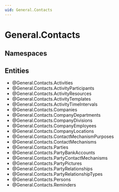 ```yaml
---
uid: General.Contacts
---
```

# General.Contacts

## Namespaces

## Entities
- @General.Contacts.Activities  
- @General.Contacts.ActivityParticipants  
- @General.Contacts.ActivityResources  
- @General.Contacts.ActivityTemplates  
- @General.Contacts.ActivityTimeIntervals  
- @General.Contacts.Companies  
- @General.Contacts.CompanyDepartments  
- @General.Contacts.CompanyDivisions  
- @General.Contacts.CompanyEmployees  
- @General.Contacts.CompanyLocations  
- @General.Contacts.ContactMechanismPurposes  
- @General.Contacts.ContactMechanisms  
- @General.Contacts.Parties  
- @General.Contacts.PartyBankAccounts  
- @General.Contacts.PartyContactMechanisms  
- @General.Contacts.PartyPictures  
- @General.Contacts.PartyRelationships  
- @General.Contacts.PartyRelationshipTypes  
- @General.Contacts.Persons  
- @General.Contacts.Reminders  


